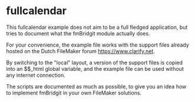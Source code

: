 # fullcalendar

This fullcalendar example does not aim to be a full fledged application, but tries to document what the fmBridgit module actually does.

For your convenience, the example file works with the support files already hosted on the Dutch FileMaker forum https://www.clarify.net.

By switching to the "local" layout, a version of the support files is copied into an $$_html global variable, and the example file can be used without any internet connection.

The scripts are documented as much as possible, to give you an idea how to implement fmBridgit in your own FileMaker solutions.
